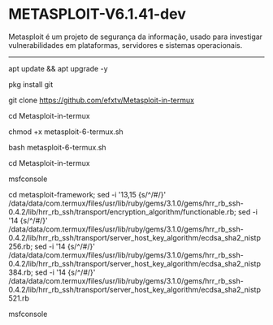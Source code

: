 # METASPLOIT-V6.1.41-dev

Metasploit é um projeto de segurança da informação, usado para investigar vulnerabilidades em plataformas, servidores e sistemas operacionais.
______________________________________________________________________________________________________________________________________________

apt update && apt upgrade -y 

pkg install git
 
git clone https://github.com/efxtv/Metasploit-in-termux

cd Metasploit-in-termux

chmod +x metasploit-6-termux.sh

bash metasploit-6-termux.sh

cd Metasploit-in-termux

msfconsole

cd metasploit-framework;
sed -i '13,15 {s/^/#/}' /data/data/com.termux/files/usr/lib/ruby/gems/3.1.0/gems/hrr_rb_ssh-0.4.2/lib/hrr_rb_ssh/transport/encryption_algorithm/functionable.rb; sed -i '14 {s/^/#/}' /data/data/com.termux/files/usr/lib/ruby/gems/3.1.0/gems/hrr_rb_ssh-0.4.2/lib/hrr_rb_ssh/transport/server_host_key_algorithm/ecdsa_sha2_nistp256.rb; sed -i '14 {s/^/#/}' /data/data/com.termux/files/usr/lib/ruby/gems/3.1.0/gems/hrr_rb_ssh-0.4.2/lib/hrr_rb_ssh/transport/server_host_key_algorithm/ecdsa_sha2_nistp384.rb; sed -i '14 {s/^/#/}' /data/data/com.termux/files/usr/lib/ruby/gems/3.1.0/gems/hrr_rb_ssh-0.4.2/lib/hrr_rb_ssh/transport/server_host_key_algorithm/ecdsa_sha2_nistp521.rb

msfconsole
